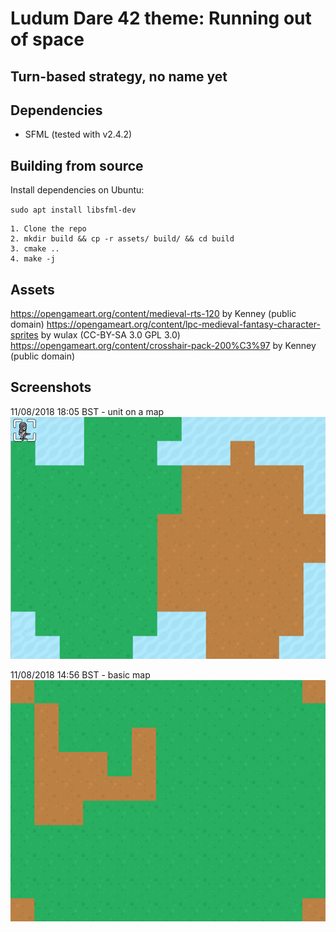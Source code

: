# Ludum Dare 42 theme: Running out of space
## Turn-based strategy, no name yet


## Dependencies

- SFML (tested with v2.4.2)

## Building from source

Install dependencies on Ubuntu:

`sudo apt install libsfml-dev`

```
1. Clone the repo
2. mkdir build && cp -r assets/ build/ && cd build
3. cmake ..
4. make -j
```

## Assets

https://opengameart.org/content/medieval-rts-120 by Kenney (public domain)
https://opengameart.org/content/lpc-medieval-fantasy-character-sprites by wulax (CC-BY-SA 3.0 GPL 3.0)
https://opengameart.org/content/crosshair-pack-200%C3%97 by Kenney (public domain)

## Screenshots

11/08/2018 18:05 BST - unit on a map
![](unit_on_a_map.png "Unit on a map")

11/08/2018 14:56 BST - basic map
![](basic_map.png "Basic map")



